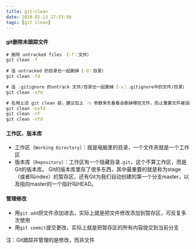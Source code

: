 ```yaml
---
title: git-clean
date: 2020-01-13 17:53:50
tags: [git clean]
---
```


#### git删除未跟踪文件

```cmd
# 删除 untracked files （-f：文件）
git clean -f
 
# 连 untracked 的目录也一起删掉（-d：目录）
git clean -fd

# 连 .gitignore 的untrack 文件/目录也一起删掉（-x：.gitignore中的文件/目录）
git clean -xfd

# 在用上述 git clean 前，建议加上 -n 参数来先看看会删掉哪些文件，防止重要文件被误删
git clean -nxfd
git clean -nf
git clean -nfd
```

<!--more-->



#### 工作区、版本库

- 工作区（`Working Directory`）：就是电脑里的目录，一个文件夹就是一个工作区
- 版本库（`Repository`）：工作区有一个隐藏目录`.git`，这个不算工作区，而是Git的版本库。
  Git的版本库里存了很多东西，其中最重要的就是称为stage（或者叫index）的暂存区，还有Git为我们自动创建的第一个分支master，以及指向master的一个指针叫HEAD。



#### 管理修改

- 用`git add`把文件添加进去，实际上就是把文件修改添加到暂存区，可反复多次使用
- 用`git commit`提交更改，实际上就是把暂存区的所有内容提交到当前分支

注：Git跟踪并管理的是修改，而非文件
